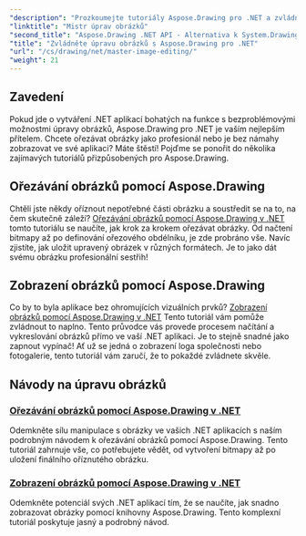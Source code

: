```yaml
---
"description": "Prozkoumejte tutoriály Aspose.Drawing pro .NET a zvládněte úpravy obrázků, ořezávání a zobrazování v aplikacích .NET pomocí podrobných návodů."
"linktitle": "Mistr úprav obrázků"
"second_title": "Aspose.Drawing .NET API - Alternativa k System.Drawing.Common"
"title": "Zvládněte úpravu obrázků s Aspose.Drawing pro .NET"
"url": "/cs/drawing/net/master-image-editing/"
"weight": 21
---
```


## Zavedení

Pokud jde o vytváření .NET aplikací bohatých na funkce s bezproblémovými možnostmi úpravy obrázků, Aspose.Drawing pro .NET je vaším nejlepším přítelem. Chcete ořezávat obrázky jako profesionál nebo je bez námahy zobrazovat ve své aplikaci? Máte štěstí! Pojďme se ponořit do několika zajímavých tutoriálů přizpůsobených pro Aspose.Drawing.

## Ořezávání obrázků pomocí Aspose.Drawing  
Chtěli jste někdy oříznout nepotřebné části obrázku a soustředit se na to, na čem skutečně záleží? [Ořezávání obrázků pomocí Aspose.Drawing v .NET](./image-cropping/) tomto tutoriálu se naučíte, jak krok za krokem ořezávat obrázky. Od načtení bitmapy až po definování ořezového obdélníku, je zde probráno vše. Navíc zjistíte, jak uložit upravený obrázek v různých formátech. Je to jako dát svému obrázku profesionální sestřih!  

## Zobrazení obrázků pomocí Aspose.Drawing  
Co by to byla aplikace bez ohromujících vizuálních prvků? [Zobrazení obrázků pomocí Aspose.Drawing v .NET](./image-display/) Tento tutoriál vám pomůže zvládnout to naplno. Tento průvodce vás provede procesem načítání a vykreslování obrázků přímo ve vaší .NET aplikaci. Je to stejně snadné jako zapnout vypínač! Ať už se jedná o zobrazení loga společnosti nebo fotogalerie, tento tutoriál vám zaručí, že to pokaždé zvládnete skvěle.
  
## Návody na úpravu obrázků
### [Ořezávání obrázků pomocí Aspose.Drawing v .NET](./image-cropping/)
Odemkněte sílu manipulace s obrázky ve vašich .NET aplikacích s naším podrobným návodem k ořezávání obrázků pomocí Aspose.Drawing. Tento tutoriál zahrnuje vše, co potřebujete vědět, od vytvoření bitmapy až po uložení finálního oříznutého obrázku.
### [Zobrazení obrázků pomocí Aspose.Drawing v .NET](./image-display/)
Odemkněte potenciál svých .NET aplikací tím, že se naučíte, jak snadno zobrazovat obrázky pomocí knihovny Aspose.Drawing. Tento komplexní tutoriál poskytuje jasný a podrobný návod.